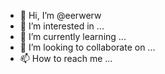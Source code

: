 - 👋 Hi, I’m @eerwerw
- 👀 I’m interested in ...
- 🌱 I’m currently learning ...
- 💞️ I’m looking to collaborate on ...
- 📫 How to reach me ...

<!---
eerwerw/eerwerw is a ✨ special ✨ repository because its `README.md` (this file) appears on your GitHub profile.
You can click the Preview link to take a look at your changes.
--->
